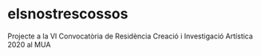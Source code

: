 # elsnostrescossos
Projecte a la VI Convocatòria de Residència Creació i Investigació Artística 2020 al MUA
